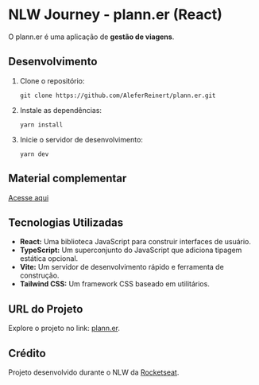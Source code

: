 # NLW Journey - plann.er (React)

O plann.er é uma aplicação de **gestão de viagens**.

## Desenvolvimento

1. Clone o repositório:

   ```
   git clone https://github.com/AleferReinert/plann.er.git
   ```

2. Instale as dependências:

   ```
   yarn install
   ```

3. Inicie o servidor de desenvolvimento:

   ```
   yarn dev
   ```

## Material complementar

[Acesse aqui](https://efficient-sloth-d85.notion.site/NLW-16-Journey-013b69ad79894122824abd76bc0dab9b)

## Tecnologias Utilizadas

- **React:** Uma biblioteca JavaScript para construir interfaces de usuário.
- **TypeScript:** Um superconjunto do JavaScript que adiciona tipagem estática opcional.
- **Vite:** Um servidor de desenvolvimento rápido e ferramenta de construção.
- **Tailwind CSS:** Um framework CSS baseado em utilitários.

## URL do Projeto

Explore o projeto no link: [plann.er](https://planner-nlw-journey.vercel.app).

## Crédito

Projeto desenvolvido durante o NLW da [Rocketseat](https://github.com/Rocketseat).

